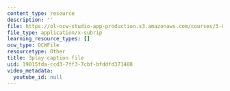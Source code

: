 ```yaml
---
content_type: resource
description: ''
file: https://ol-ocw-studio-app-production.s3.amazonaws.com/courses/3-091-introduction-to-solid-state-chemistry-fall-2018/19815fdaccd37ff37cbfbfddfd371488_pUp7jJcp8p4.srt
file_type: application/x-subrip
learning_resource_types: []
ocw_type: OCWFile
resourcetype: Other
title: 3play caption file
uid: 19815fda-ccd3-7ff3-7cbf-bfddfd371488
video_metadata:
  youtube_id: null
---
```

